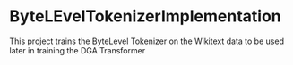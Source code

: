 # ByteLEvelTokenizerImplementation
This project trains the ByteLevel Tokenizer on the Wikitext data to be used later in training the DGA Transformer

